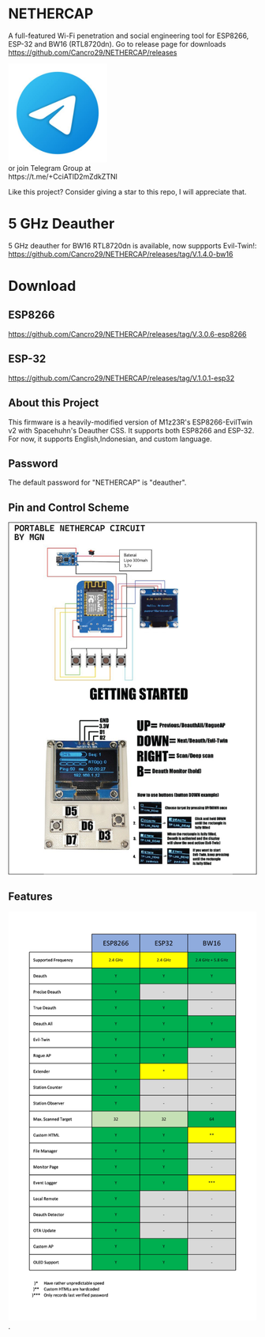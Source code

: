 # NETHERCAP
A full-featured Wi-Fi penetration and social engineering tool for ESP8266, ESP-32 and BW16 (RTL8720dn). Go to release page for downloads<br>
https://github.com/Cancro29/NETHERCAP/releases<br>

<a href=https://t.me/+CciATlD2mZdkZTNl>
    <img src="images/icon_telegram.jpg" alt="Scheme" width="200"/>
</a>
<br>
or join Telegram Group at <br>
https://t.me/+CciATlD2mZdkZTNl

Like this project? Consider giving a star to this repo, I will appreciate that.

# 5 GHz Deauther
5 GHz deauther for BW16 RTL8720dn is available, now suppports Evil-Twin!:
https://github.com/Cancro29/NETHERCAP/releases/tag/V.1.4.0-bw16

# Download
## ESP8266
https://github.com/Cancro29/NETHERCAP/releases/tag/V.3.0.6-esp8266
## ESP-32
https://github.com/Cancro29/NETHERCAP/releases/tag/V.1.0.1-esp32

## About this Project
This firmware is a heavily-modified version of M1z23R's ESP8266-EvilTwin v2 with Spacehuhn's Deauther CSS.
It supports both ESP8266 and ESP-32. For now, it supports English,Indonesian, and custom language.

## Password
The default password for "NETHERCAP" is "deauther".
## Pin and Control Scheme
![Scheme](images/Quickguide.jpg)
## Features
![Scheme](images/features_table.jpg)
.
